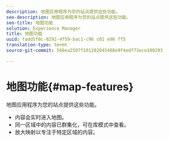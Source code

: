 ```yaml
---
description: 地图应用程序为您的站点提供这些功能。
seo-description: 地图应用程序为您的站点提供这些功能。
seo-title: 地图功能
solution: Experience Manager
title: 地图功能
uuid: fadd5f0c-8292-4f59-bac1-c96 c01 e96 ff5
translation-type: tm+mt
source-git-commit: 566ea2587f101202045488e9f4edf73ece100293

---
```



# 地图功能{#map-features}

地图应用程序为您的站点提供这些功能。



* 内容会实时进入地图。
* 同一区域中的内容已群集化，可在库模式中查看。
* 放大映射以专注于特定区域的内容。

